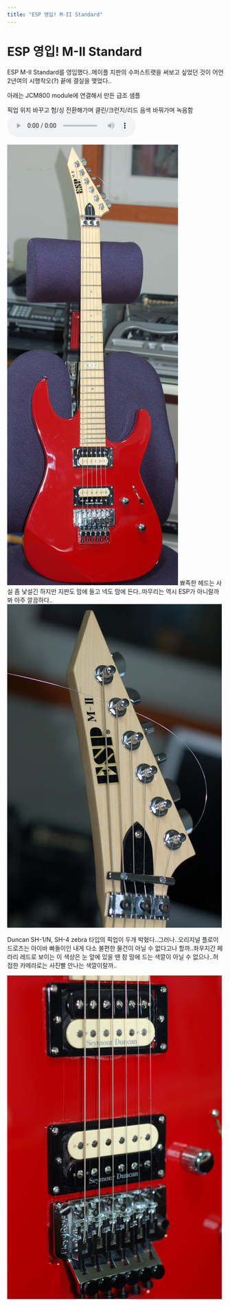 ```yaml
---
title: "ESP 영입! M-II Standard"
---
```

# ESP 영입! M-II Standard

ESP M-II Standard를 영입했다..메이플 지판의 수퍼스트랫을 써보고 싶었던 것이 어언 2년여의 시행착오(?) 끝에 결실을 맺었다..

아래는 JCM800 module에 연결해서 만든 급조 샘플

픽업 위치 바꾸고 험/싱 전환해가며 클린/크런치/리드 음색 바꿔가며 녹음함
![audio](/assets/images/01676dff77fba902027c6f4842a8078d.mp3)


![image](/assets/images/17a3f932159103d62d514bdb16fc88ea.jpg)
뾰족한 헤드는 사실 좀 낯설긴 하지만 지판도 맘에 들고 넥도 맘에 든다..마무리는 역시 ESP가 아니랄까봐 아주 깔끔하다..
![image](/assets/images/9478567a01f11464aa7eef1e716914f1.jpg)

Duncan SH-1/N, SH-4 zebra 타입의 픽업이 두개 박혔다..그러나..오리지널 플로이드로즈는 아이바 빠돌이인 내게 다소 불편한 물건이 아닐 수 없다고나 할까..좌우지간 페라리 레드로 보이는 이 색상은 눈 앞에 있을 땐 참 맘에 드는 색깔이 아닐 수 없으나..허접한 카메라로는 사진빨 안나는 색깔이랄까..

![image](/assets/images/80a971dedbb1776fb3efdfda7db37209.jpg)

